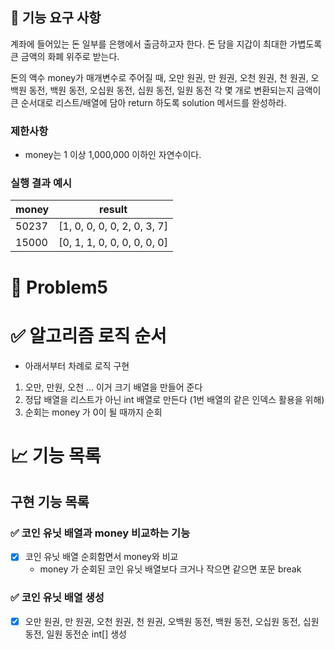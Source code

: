 ## 🚀 기능 요구 사항

계좌에 들어있는 돈 일부를 은행에서 출금하고자 한다. 돈 담을 지갑이 최대한 가볍도록 큰 금액의 화폐 위주로 받는다.

돈의 액수 money가 매개변수로 주어질 때, 오만 원권, 만 원권, 오천 원권, 천 원권, 오백원 동전, 백원 동전, 오십원 동전, 십원 동전, 일원 동전 각 몇 개로 변환되는지 금액이 큰 순서대로 리스트/배열에 담아 return 하도록 solution 메서드를 완성하라.

### 제한사항

- money는 1 이상 1,000,000 이하인 자연수이다.

### 실행 결과 예시

| money | result |
| --- | --- |
| 50237	| [1, 0, 0, 0, 0, 2, 0, 3, 7] |
| 15000	| [0, 1, 1, 0, 0, 0, 0, 0, 0] |


# 🚀 Problem5

# ✅ 알고리즘 로직 순서

- 아래서부터 차례로 로직 구현

1. 오만, 만원, 오천 ... 이거 크기 배열을 만들어 준다
2. 정답 배열을 리스트가 아닌 int 배열로 만든다 (1번 배열의 같은 인덱스 활용을 위해)
3. 순회는 money 가 0이 될 때까지 순회


# 📈 기능 목록

## 구현 기능 목록

### ✅ 코인 유닛 배열과 money 비교하는 기능

- [X] 코인 유닛 배열 순회함면서 money와 비교
    - money 가 순회된 코인 유닛 배열보다 크거나 작으면 같으면 포문 break


### ✅ 코인 유닛 배열 생성

- [X] 오만 원권, 만 원권, 오천 원권, 천 원권, 오백원 동전, 백원 동전, 오십원 동전, 십원 동전, 일원 동전순 int[] 생성







